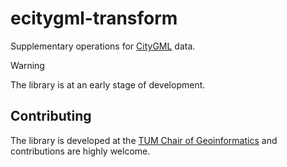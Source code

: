 # ecitygml-transform

Supplementary operations for [CityGML](https://www.ogc.org/standard/citygml/) data.

> [!WARNING]  
> The library is at an early stage of development.

## Contributing

The library is developed at the [TUM Chair of Geoinformatics](https://github.com/tum-gis) and contributions are highly welcome.
